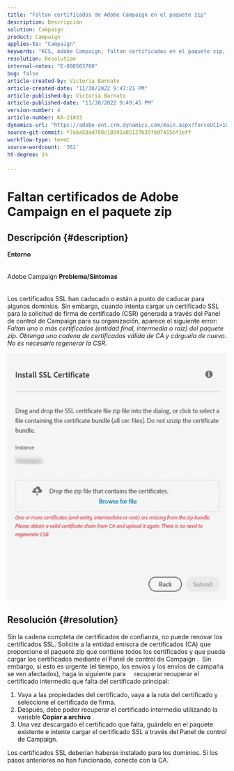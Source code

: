 ```yaml
---
title: "Faltan certificados de Adobe Campaign en el paquete zip"
description: Descripción
solution: Campaign
product: Campaign
applies-to: "Campaign"
keywords: "KCS, Adobe Campaign, faltan certificados en el paquete zip, ssl, dominio, panel de control"
resolution: Resolution
internal-notes: "E-000503700"
bug: false
article-created-by: Victoria Barnato
article-created-date: "11/30/2022 9:47:21 PM"
article-published-by: Victoria Barnato
article-published-date: "11/30/2022 9:49:45 PM"
version-number: 4
article-number: KA-21033
dynamics-url: "https://adobe-ent.crm.dynamics.com/main.aspx?forceUCI=1&pagetype=entityrecord&etn=knowledgearticle&id=26875990-f870-ed11-9561-6045bd006a22"
source-git-commit: f7a6a58ad788c18591a85127b35fb97415bf1eff
workflow-type: tm+mt
source-wordcount: '261'
ht-degree: 1%

---
```


# Faltan certificados de Adobe Campaign en el paquete zip

## Descripción {#description}

<b>Entorno</b>
<br> <br><br>
Adobe Campaign
<b>Problema/Síntomas</b>
<br> <br><br>
Los certificados SSL han caducado o están a punto de caducar para algunos dominios. Sin embargo, cuando intenta cargar un certificado SSL para la solicitud de firma de certificado (CSR) generada a través del Panel de control de Campaign para su organización, aparece el siguiente error: *Faltan uno o más certificados (entidad final, intermedia o raíz) del paquete zip. Obtenga una cadena de certificados válida de CA y cárguela de nuevo. No es necesario regenerar la CSR*.


![](assets/___28875990-f870-ed11-9561-6045bd006a22___.png)


## Resolución {#resolution}


Sin la cadena completa de certificados de confianza, no puede renovar los certificados SSL. Solicite a la entidad emisora de certificados (CA) que proporcione el paquete zip que contiene todos los certificados y que pueda cargar los certificados mediante el Panel de control de Campaign .  Sin embargo, si esto es urgente (el tiempo, los envíos y los envíos de campaña se ven afectados), haga lo siguiente para &#x200B; &#x200B; &#x200B; &#x200B; recuperar &#x200B; recuperar el certificado intermedio que falta del certificado principal:

1. Vaya a las propiedades del certificado, vaya a la ruta del certificado y seleccione el certificado de firma.
2. Después, debe poder recuperar el certificado intermedio utilizando la variable <b>Copiar a archivo</b> .
3. Una vez descargado el certificado que falta, guárdelo en el paquete existente e intente cargar el certificado SSL a través del Panel de control de Campaign.


Los certificados SSL deberían haberse instalado para los dominios. Si los pasos anteriores no han funcionado, conecte con la CA.
